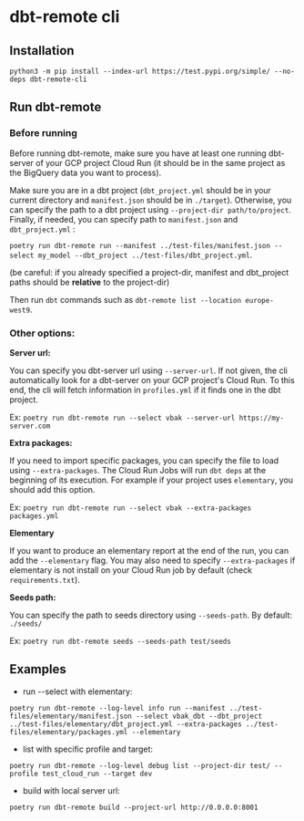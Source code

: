 # dbt-remote cli

## Installation

```python3 -m pip install --index-url https://test.pypi.org/simple/ --no-deps dbt-remote-cli ```

## Run dbt-remote

### Before running

Before running dbt-remote, make sure you have at least one running dbt-server of your GCP project Cloud Run (it should be in the same project as the BigQuery data you want to process).

Make sure you are in a dbt project (```dbt_project.yml``` should be in your current directory and ```manifest.json``` should be in ```./target```). Otherwise, you can specify the path to a dbt project using ```--project-dir path/to/project```. Finally, if needed, you can specify path to ```manifest.json``` and ```dbt_project.yml``` : 

```poetry run dbt-remote run --manifest ../test-files/manifest.json --select my_model --dbt_project ../test-files/dbt_project.yml```. 

(be careful: if you already specified a project-dir, manifest and dbt_project paths should be **relative** to the project-dir)


Then run ```dbt``` commands such as ```dbt-remote list --location europe-west9```.



### Other options:

**Server url:**

You can specify you dbt-server url using ```--server-url```. If not given, the cli automatically look for a dbt-server on your GCP project's Cloud Run.
To this end, the cli will fetch information in ```profiles.yml``` if it finds one in the dbt project.

Ex: ```poetry run dbt-remote run --select vbak --server-url https://my-server.com```


**Extra packages:**

If you need to import specific packages, you can specify the file to load using ```--extra-packages```. The Cloud Run Jobs will run ```dbt deps``` at the beginning of its execution.
For example if your project uses ```elementary```, you should add this option.

Ex: ```poetry run dbt-remote run --select vbak --extra-packages packages.yml```


**Elementary**

If you want to produce an elementary report at the end of the run, you can add the ```--elementary``` flag. You may also need to specify ```--extra-packages``` if elementary is not install on your Cloud Run job by default (check ```requirements.txt```).


**Seeds path:**

You can specify the path to seeds directory using ```--seeds-path```. By default: ```./seeds/```

Ex: ```poetry run dbt-remote seeds --seeds-path test/seeds```



## Examples

- run --select with elementary: 

```poetry run dbt-remote --log-level info run --manifest ../test-files/elementary/manifest.json --select vbak_dbt --dbt_project ../test-files/elementary/dbt_project.yml --extra-packages ../test-files/elementary/packages.yml --elementary```


- list with specific profile and target: 

```poetry run dbt-remote --log-level debug list --project-dir test/ --profile test_cloud_run --target dev```


- build with local server url: 

```poetry run dbt-remote build --project-url http://0.0.0.0:8001```
